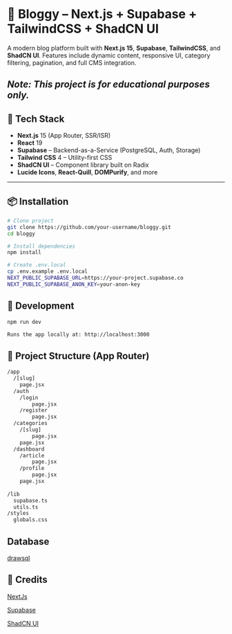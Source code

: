 # 📝 Bloggy – Next.js + Supabase + TailwindCSS + ShadCN UI

A modern blog platform built with **Next.js 15**, **Supabase**, **TailwindCSS**, and **ShadCN UI**. Features include dynamic content, responsive UI, category filtering, pagination, and full CMS integration.

*Note: This project is for educational purposes only.*
---

## 🚀 Tech Stack

- **Next.js** 15 (App Router, SSR/ISR)
- **React** 19
- **Supabase** – Backend-as-a-Service (PostgreSQL, Auth, Storage)
- **Tailwind CSS** 4 – Utility-first CSS
- **ShadCN UI** – Component library built on Radix
- **Lucide Icons**, **React-Quill**, **DOMPurify**, and more

---

## 📦 Installation

```bash
# Clone project
git clone https://github.com/your-username/bloggy.git
cd bloggy

# Install dependencies
npm install

# Create .env.local
cp .env.example .env.local
NEXT_PUBLIC_SUPABASE_URL=https://your-project.supabase.co
NEXT_PUBLIC_SUPABASE_ANON_KEY=your-anon-key
```
## 🧪 Development
```bash
npm run dev

Runs the app locally at: http://localhost:3000
```
## 📁 Project Structure (App Router)
```bash
/app
  /[slug]
    page.jsx
  /auth
    /login
        page.jsx
    /register
        page.jsx
  /categories
    /[slug]
        page.jsx
    page.jsx
  /dashboard
    /article
        page.jsx
    /profile
        page.jsx
    page.jsx
       
/lib
  supabase.ts
  utils.ts
/styles
  globals.css
```
## Database 

  [drawsql](https://drawsql.app/teams/thoang-nguy/diagrams/bloggy)
  
## 🙌 Credits 

[NextJs](https://nextjs.org/docs)

[Supabase](https://supabase.com/)

[ShadCN UI](https://ui.shadcn.com/)





